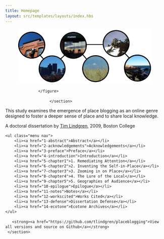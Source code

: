 ```yaml
---
title: Homepage
layout: src/templates/layouts/index.hbs
---
```


<div class="hero">
    <section>
             <figure>
             <img src="img/placeblogging-image.png" alt="Place Blogging Cover Image" />
       
             </figure>
             
                  </section>
</div>

<div class="description">
 <section>
          
   <p>This study examines the emergence of place blogging as an online genre designed to foster a deeper sense of place and to share local knowledge.</p>
   
   <p>A doctoral dissertation by <a href="http://www.timlindgren.com">Tim Lindgren</a>, 2009, Boston College</p>
           
    <ul class="menu nav">
        <li><a href="1-abstract">Abstract</a></li>
        <li><a href="2-acknowledgements">Acknowledgements</a></li>
        <li><a href="3-preface">Preface</a></li>
        <li><a href="4-introduction">Introduction</a></li>
        <li><a href="5-chapter1">1. Remediating Attention</a></li>
        <li><a href="6-chapter2">2. Inventing the Self-in-Place</a></li>
        <li><a href="7-chapter3">3. Zooming in on Place</a></li>
        <li><a href="8-chapter4">4. The Lure of the Local</a></li>
        <li><a href="9-chapter5">5. Geographies of Audience</a></li>
        <li><a href="10-epilogue">Epilogue</a></li>
        <li><a href="11-notes">Notes</a></li>
        <li><a href="12-workscited">Works Cited</a></li>
        <li><a href="13-defense">Dissertation Defense</a></li>
        <li><a href="14-ecotone">Ecotone Archives</a></li>
    </ul>
     
       <strong><a href="https://github.com/tlindgren/placeblogging">View all versions and source on Github</a></strong>  
     </section>
</div>
